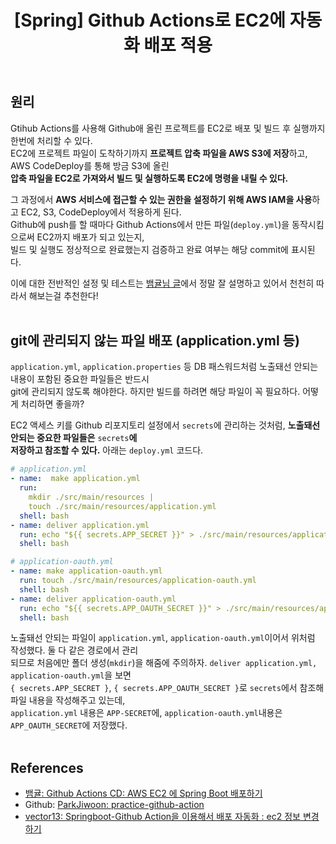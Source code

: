 ﻿---
toc: true
title:  "[Spring] Github Actions로 EC2에 자동화 배포 적용"
last_modified_at:   2023-07-26
categories : Project
excerpt: ""
image: ""
sitemap :
  changefreq : weekly
  priority : 1.0
use_math: true
published: true
---

## 원리
Gtihub Actions를 사용해 Github애 올린 프로젝트를 EC2로 배포 및 빌드 후 실행까지 한번에 처리할 수 있다.<br>
EC2에 프로젝트 파일이 도착하기까지 **프로젝트 압축 파일을 AWS S3에 저장**하고, AWS CodeDeploy를 통해 방금 S3에 올린<br>
**압축 파일을 EC2로 가져와서 빌드 및 실행하도록 EC2에 명령을 내릴 수 있다.**<br>

그 과정에서 **AWS 서비스에 접근할 수 있는 권한을 설정하기 위해 AWS IAM을 사용**하고 EC2, S3, CodeDeploy에서 적용하게 된다.<br>
Github에 push를 할 때마다 Github Actions에서 만든 파일(`deploy.yml`)을 동작시킴으로써 EC2까지 배포가 되고 있는지,<br>
빌드 및 실행도 정상적으로 완료했는지 검증하고 완료 여부는 해당 commit에 표시된다.<br>

이에 대한 전반적인 설정 및 테스트는 [뱀귤님 글](https://bcp0109.tistory.com/363)에서 정말 잘 설명하고 있어서 천천히 따라서 해보는걸 추천한다!<br>
<br>

## git에 관리되지 않는 파일 배포 (application.yml 등)
`application.yml`, `application.properties` 등 DB 패스워드처럼 노출돼선 안되는 내용이 포함된 중요한 파일들은 반드시<br>
git에 관리되지 않도록 해야한다. 하지만 빌드를 하려면 해당 파일이 꼭 필요하다. 어떻게 처리하면 좋을까?<br>

EC2 액세스 키를 Github 리포지토리 설정에서 `secrets`에 관리하는 것처럼, **노출돼선 안되는 중요한 파일들은** `secrets`**에**<br>
**저장하고 참조할 수 있다.** 아래는 `deploy.yml` 코드다.<br>
```yml
# application.yml
- name:  make application.yml
  run:
    mkdir ./src/main/resources |
    touch ./src/main/resources/application.yml
  shell: bash
- name: deliver application.yml
  run: echo "${{ secrets.APP_SECRET }}" > ./src/main/resources/application.yml
  shell: bash

# application-oauth.yml
- name: make application-oauth.yml
  run: touch ./src/main/resources/application-oauth.yml
  shell: bash
- name: deliver application-oauth.yml
  run: echo "${{ secrets.APP_OAUTH_SECRET }}" > ./src/main/resources/application-oauth.yml
  shell: bash
```

노출돼선 안되는 파일이 `application.yml`, `application-oauth.yml`이어서 위처럼 작성했다. 둘 다 같은 경로에서 관리<br>
되므로 처음에만 폴더 생성(`mkdir`)을 해줌에 주의하자. `deliver application.yml, application-oauth.yml`을 보면<br>
`{ secrets.APP_SECRET }`, `{ secrets.APP_OAUTH_SECRET }`로 `secrets`에서 참조해 파일 내용을 작성해주고 있는데,<br>
`application.yml` 내용은 `APP-SECRET`에, `application-oauth.yml`내용은 `APP_OAUTH_SECRET`에 저장했다.<br>
<br>

## References
- [뱀귤: Github Actions CD: AWS EC2 에 Spring Boot 배포하기](https://bcp0109.tistory.com/363)
- Github: [ParkJiwoon: practice-github-action](https://github.com/ParkJiwoon/practice-github-action)
- [vector13: Springboot-Github Action을 이용해서 배포 자동화 : ec2 정보 변경하기](https://velog.io/@vector13/Springboot-Github-Action을-이용해서-배포-자동화-ec2-정보-변경하기)